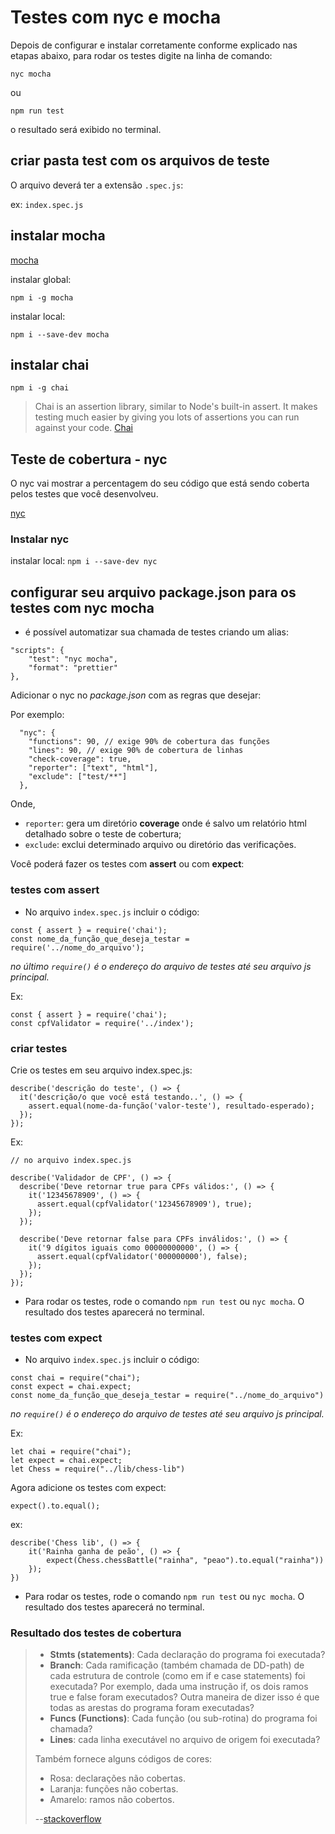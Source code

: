 # Testes com nyc e mocha
Depois de configurar e instalar corretamente conforme explicado nas etapas abaixo, para rodar os testes digite na linha de comando:

`nyc mocha`

ou 

`npm run test`

o resultado será exibido no terminal.

## criar pasta **test** com os arquivos de teste 

O arquivo deverá ter a extensão `.spec.js`:

ex: 
`index.spec.js`

## instalar mocha
[mocha](https://www.npmjs.com/package/mocha)

instalar global:

`npm i -g mocha`

instalar local:

`npm i --save-dev mocha`

## instalar chai
`npm i -g chai`

> Chai is an assertion library, similar to Node's built-in assert. It makes testing much easier by giving you lots of assertions you can run against your code. [Chai](https://www.chaijs.com/)


## Teste de cobertura - nyc
O nyc vai mostrar a percentagem do seu código que está sendo coberta pelos testes que você desenvolveu.

[nyc](https://www.npmjs.com/package/nyc)

### Instalar nyc

instalar local: `npm i --save-dev nyc`


## configurar seu arquivo package.json para os testes com nyc mocha
* é possível automatizar sua chamada de testes criando um alias:

```
"scripts": {
    "test": "nyc mocha",
    "format": "prettier"
},
```
Adicionar o nyc no *package.json* com as regras que desejar:

Por exemplo:

```
  "nyc": {
    "functions": 90, // exige 90% de cobertura das funções
    "lines": 90, // exige 90% de cobertura de linhas
    "check-coverage": true, 
    "reporter": ["text", "html"],
    "exclude": ["test/**"]
  },
```

Onde, 
* `reporter`: gera um diretório **coverage** onde é salvo um relatório html detalhado sobre o teste de cobertura;
* `exclude`: exclui determinado arquivo ou diretório das verificações.


Você poderá fazer os testes com **assert** ou com **expect**:

### testes com assert

- No arquivo `index.spec.js` incluir o código:

```
const { assert } = require('chai');
const nome_da_função_que_deseja_testar = require('../nome_do_arquivo');
```
*no último `require()` é o endereço do arquivo de testes até seu arquivo js principal.*

Ex:

```
const { assert } = require('chai');
const cpfValidator = require('../index');
```

### criar testes
Crie os testes em seu arquivo index.spec.js:

```
describe('descrição do teste', () => {
  it('descrição/o que você está testando..', () => {
    assert.equal(nome-da-função('valor-teste'), resultado-esperado);
  });
});

```

Ex:

```
// no arquivo index.spec.js

describe('Validador de CPF', () => {
  describe('Deve retornar true para CPFs válidos:', () => {
    it('12345678909', () => {
      assert.equal(cpfValidator('12345678909'), true);
    });
  });

  describe('Deve retornar false para CPFs inválidos:', () => {
    it('9 dígitos iguais como 00000000000', () => {
      assert.equal(cpfValidator('000000000'), false);
    });
  });
});

```

* Para rodar os testes, rode o comando `npm run test` ou `nyc mocha`. O resultado dos testes aparecerá no terminal.


### testes com expect

- No arquivo `index.spec.js` incluir o código:

```
const chai = require("chai");
const expect = chai.expect;
const nome_da_função_que_deseja_testar = require("../nome_do_arquivo")
```
*no `require()` é o endereço do arquivo de testes até seu arquivo js principal.*

Ex:

```
let chai = require("chai");
let expect = chai.expect;
let Chess = require("../lib/chess-lib")
```

Agora adicione os testes com expect:
```
expect().to.equal();
```

ex:
```
describe('Chess lib', () => {
    it('Rainha ganha de peão', () => {
        expect(Chess.chessBattle("rainha", "peao").to.equal("rainha"))
    });
})

```

* Para rodar os testes, rode o comando `npm run test` ou `nyc mocha`. O resultado dos testes aparecerá no terminal.

### Resultado dos testes de cobertura
> * **Stmts (statements)**: Cada declaração do programa foi executada?
> * **Branch**: Cada ramificação (também chamada de DD-path) de cada estrutura de controle (como em if e case statements) foi executada? Por exemplo, dada uma instrução if, os dois ramos true e false foram executados? Outra maneira de dizer isso é que todas as arestas do programa foram executadas?
> * **Funcs (Functions)**: Cada função (ou sub-rotina) do programa foi chamada?
> * **Lines**: cada linha executável no arquivo de origem foi executada?
>
> Também fornece alguns códigos de cores: 
> * Rosa: declarações não cobertas.
> * Laranja: funções não cobertas.
> * Amarelo: ramos não cobertos.
> 
> --[stackoverflow](https://stackoverflow.com/questions/26618243/how-do-i-read-an-istanbul-coverage-report)